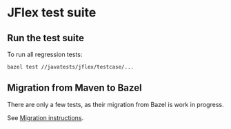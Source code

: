 # JFlex test suite

## Run the test suite

To run all regression tests:

    bazel test //javatests/jflex/testcase/...
    
## Migration from Maven to Bazel

There are only a few tests, as their migration from Bazel is work in progress.

See [Migration instructions](https://github.com/jflex-de/jflex/wiki/Migration-to-Bazel#migrate-a-golden-test).
